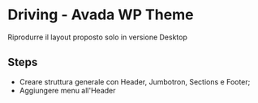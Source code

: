 # Driving - Avada WP Theme

Riprodurre il layout proposto solo in versione Desktop

## Steps
- Creare struttura generale con Header, Jumbotron, Sections e Footer;
- Aggiungere menu all'Header
